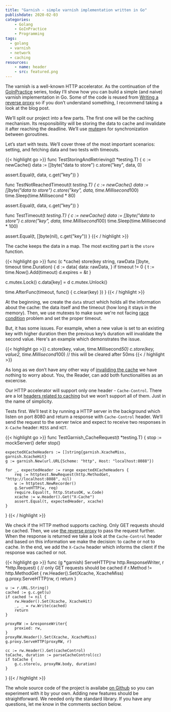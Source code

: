 ```yaml
---
title: "Garnish - simple varnish implementation written in Go"
publishdate: 2020-02-03
categories: 
    - Golang
    - GoInPractice
    - Programming
tags:
  - golang
  - varnish
  - network
  - caching
resources:
    - name: header
    - src: featured.png
---
```


The varnish is a well-known HTTP accelerator. As the continuation of the [GoInPractice](https://developer20.com/categories/GoInPractice/) series, today I’ll show how you can build a simple (and naive) varnish implementation in Go. Some of the code is reused from [Writing a reverse proxy](https://developer20.com/writing-proxy-in-go/) so if you don’t understand something, I recommend taking a look at the blog post.

We’ll split our project into a few parts. The first one will be the caching mechanism. Its responsibility will be storing the data to cache and invalidate it after reaching the deadline. We’ll use [mutex](https://golang.org/pkg/sync/#Mutex)es for synchronization between goroutines.

Let’s start with tests. We’ll cover three of the most important scenarios: setting, and fetching data and two tests with timeouts. 

{{< highlight go >}}
func TestStoringAndRetrieving(t *testing.T) {
  c := newCache()
  data := []byte("data to store")
  c.store("key", data, 0)

  assert.Equal(t, data, c.get("key"))
}

func TestNotReachedTimeout(t *testing.T) {
  c := newCache()
  data := []byte("data to store")
  c.store("key", data, time.Millisecond*100)
  time.Sleep(time.Millisecond * 80)

  assert.Equal(t, data, c.get("key"))
}

func TestTimeout(t *testing.T) {
  c := newCache()
  data := []byte("data to store")
  c.store("key", data, time.Millisecond*100)
  time.Sleep(time.Millisecond * 100)

  assert.Equal(t, []byte(nil), c.get("key"))
}
{{< / highlight >}}

The cache keeps the data in a map. The most exciting part is the `store` function.

{{< highlight go >}}
func (c *cache) store(key string, rawData []byte, timeout time.Duration) {
  d := data{
     data: rawData,
  }
  if timeout != 0 {
     t := time.Now().Add(timeout)
     d.expires = &t
  }

  c.mutex.Lock()
  c.data[key] = d
  c.mutex.Unlock()

  time.AfterFunc(timeout, func() {
     c.clear(key)
  })
}
{{< / highlight >}}

At the beginning, we create the `data` struct which holds all the information about the cache: the data itself and the timeout (how long it stays in the memory). Then, we use mutexes to make sure we're not facing [race condition](https://en.wikipedia.org/wiki/Race_condition) problem and set the proper timeout.
 
But, it has some issues. For example,  when a new value is set to an existing key with higher duration then the previous key’s duration will invalidate the second value. Here's an example which demonstrates the issue.

{{< highlight go >}}
c.store(key, value, time.Millisecond*50)
c.store(key, value2, time.Millisecond*100) // this will be cleared after 50ms
{{< / highlight >}}

As long as we don’t have any other way of [invaliding the cache](https://www.varnish-software.com/wiki/content/tutorials/varnish/vcl_examples.html) we have nothing to worry about. You, the Reader, can add both functionalities as an excercise.

Our HTTP accelerator will support only one header - `Cache-Control`. There are a lot [headers related to caching](http://book.varnish-software.com/3.0/HTTP.html#cache-related-headers) but we won’t support all of them. Just in the name of simplicity.

Tests first. We’ll test it by running a HTTP server in the background which listen on port 8080 and return a response with `Cache-Control` header. We’ll send the request to the server twice and expect to receive two responses in `X-Cache` header: `MISS` and `HIT`.

{{< highlight go >}}
func TestGarnish_CacheRequest(t *testing.T) {
	stop := mockServer()
	defer stop()

	expectedXCacheHeaders := []string{garnish.XcacheMiss, garnish.XcacheHit}
	g := garnish.New(url.URL{Scheme: "http", Host: "localhost:8088"})

	for _, expectedHeader := range expectedXCacheHeaders {
		req := httptest.NewRequest(http.MethodGet, "http://localhost:8088", nil)
		w := httptest.NewRecorder()
		g.ServeHTTP(w, req)
		require.Equal(t, http.StatusOK, w.Code)
		xcache := w.Header().Get("X-Cache")
		assert.Equal(t, expectedHeader, xcache)
	}
}
{{< / highlight >}}

We check if the HTTP method supports caching. Only GET requests should be cached. Then, we use [the reverse proxy](https://developer20.com/writing-proxy-in-go/) to pass the request further. When the response is returned we take a look at the `Cache-Control` header and based on this information we make the decision: to cache or not to cache. In the end, we add the `X-Cache` header which informs the client if the response was cached or not.

{{< highlight go >}}
func (g *garnish) ServeHTTP(rw http.ResponseWriter, r *http.Request) {
	// only GET requests should be cached
	if r.Method != http.MethodGet {
		rw.Header().Set(Xcache, XcacheMiss)
		g.proxy.ServeHTTP(rw, r)
		return
	}

	u := r.URL.String()
	cached := g.c.get(u)
	if cached != nil {
		rw.Header().Set(Xcache, XcacheHit)
		_, _ = rw.Write(cached)
		return
	}

	proxyRW := &responseWriter{
		proxied: rw,
	}
	proxyRW.Header().Set(Xcache, XcacheMiss)
	g.proxy.ServeHTTP(proxyRW, r)

	cc := rw.Header().Get(cacheControl)
	toCache, duration := parseCacheControl(cc)
	if toCache {
		g.c.store(u, proxyRW.body, duration)
	}
}
{{< / highlight >}}

The whole source code of the project is availabe [on Github](https://github.com/bkielbasa/garnish) so you can experiment with it by your own. Adding new features should be straightforward.  We needed only the standard library. If you have any questions, let me know in the comments section below.
